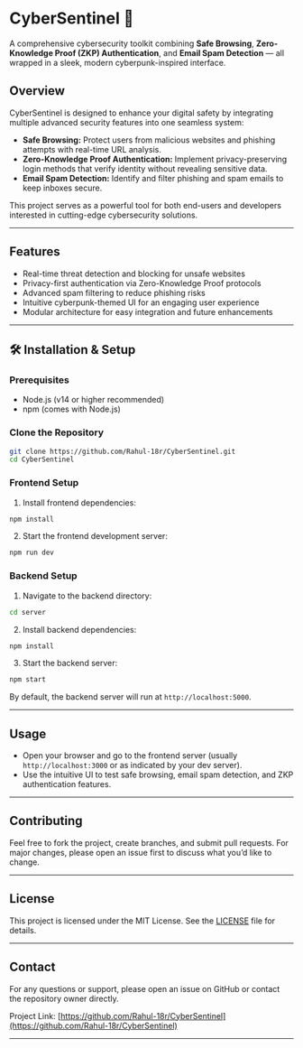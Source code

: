 # CyberSentinel 🔐

A comprehensive cybersecurity toolkit combining **Safe Browsing**, **Zero-Knowledge Proof (ZKP) Authentication**, and **Email Spam Detection** — all wrapped in a sleek, modern cyberpunk-inspired interface.

## Overview

CyberSentinel is designed to enhance your digital safety by integrating multiple advanced security features into one seamless system:

- **Safe Browsing:** Protect users from malicious websites and phishing attempts with real-time URL analysis.
- **Zero-Knowledge Proof Authentication:** Implement privacy-preserving login methods that verify identity without revealing sensitive data.
- **Email Spam Detection:** Identify and filter phishing and spam emails to keep inboxes secure.

This project serves as a powerful tool for both end-users and developers interested in cutting-edge cybersecurity solutions.

---

## Features

- Real-time threat detection and blocking for unsafe websites  
- Privacy-first authentication via Zero-Knowledge Proof protocols  
- Advanced spam filtering to reduce phishing risks  
- Intuitive cyberpunk-themed UI for an engaging user experience  
- Modular architecture for easy integration and future enhancements  

---

## 🛠 Installation & Setup

### Prerequisites

- Node.js (v14 or higher recommended)  
- npm (comes with Node.js)  

### Clone the Repository

```bash
git clone https://github.com/Rahul-18r/CyberSentinel.git
cd CyberSentinel
```

### Frontend Setup

1. Install frontend dependencies:

```bash
npm install
```

2. Start the frontend development server:

```bash
npm run dev
```

### Backend Setup

1. Navigate to the backend directory:

```bash
cd server
```

2. Install backend dependencies:

```bash
npm install
```

3. Start the backend server:

```bash
npm start
```

By default, the backend server will run at `http://localhost:5000`.

---

## Usage

- Open your browser and go to the frontend server (usually `http://localhost:3000` or as indicated by your dev server).  
- Use the intuitive UI to test safe browsing, email spam detection, and ZKP authentication features.  

---

## Contributing

Feel free to fork the project, create branches, and submit pull requests. For major changes, please open an issue first to discuss what you’d like to change.

---

## License

This project is licensed under the MIT License. See the [LICENSE](LICENSE) file for details.

---

## Contact

For any questions or support, please open an issue on GitHub or contact the repository owner directly.

Project Link: [https://github.com/Rahul-18r/CyberSentinel](https://github.com/Rahul-18r/CyberSentinel)

---
